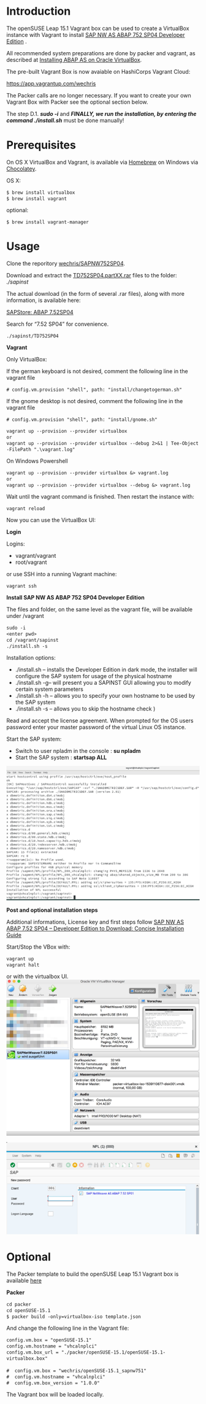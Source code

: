Introduction
============
The openSUSE Leap 15.1 Vagrant box can be used to create a VirtualBox instance with Vagrant to install [SAP NW AS ABAP 752 SP04 Developer Edition](https://blogs.sap.com/2019/07/01/as-abap-752-sp04-developer-edition-to-download/) .
 
 All recommended system preparations are done by packer and vagrant, as described at [Installing ABAP AS on Oracle VirtualBox](https://www.sap.com/documents/2019/09/32638f18-687d-0010-87a3-c30de2ffd8ff.html).

 The pre-built Vagrant Box is now avaiable on HashiCorps Vagrant Cloud:

 https://app.vagrantup.com/wechris

 The Packer calls are no longer necessary. If you want to create your own Vagrant Box with Packer see the optional section below.

 The step D.1. ***sudo -i*** and ***FINALLY, we run the installation, by entering the command ./install.sh*** must be done manually!
 
Prerequisites
=============
 
On OS X VirtualBox and Vagrant, is available via [Homebrew](http://brew.sh/) on Windows via [Chocolatey](https://chocolatey.org).

OS X: 
```
$ brew install virtualbox
$ brew install vagrant
```
optional:
```
$ brew install vagrant-manager
```
 
Usage
=====
Clone the reporitory [wechris/SAPNW752SP04](https://github.com/wechris/SAPNW752SP04). 

Download and extract the [TD752SP04.partXX.rar](https://developers.sap.com/trials-downloads.html) files to the folder: *./sapinst*

The actual download (in the form of several .rar files), along with more information, is available here:

[SAPStore: ABAP 7.52SP04](https://developers.sap.com/trials-downloads.html)

Search for “7.52 SP04” for convenience.

```
./sapinst/TD752SP04
```
 
**Vagrant**

Only VirtualBox:

If the german keyboard is not desired, comment the following line in the vagrant file
````
# config.vm.provision "shell", path: "install/changetogerman.sh"
````
If the gnome desktop is not desired, comment the following line in the vagrant file
````
# config.vm.provision "shell", path: "install/gnome.sh"
````

```
vagrant up --provision --provider virtualbox
or
vagrant up --provision --provider virtualbox --debug 2>&1 | Tee-Object -FilePath ".\vagrant.log"
```
On Windows Powershell
```
vagrant up --provision --provider virtualbox &> vagrant.log
or
vagrant up --provision --provider virtualbox --debug &> vagrant.log
```

Wait until the vagrant command is finished. Then restart the instance with:
```
vagrant reload
```

Now you can use the VirtualBox UI:

**Login**

Logins: 
- vagrant/vagrant
- root/vagrant

or use SSH into a running Vagrant machine:
```
vagrant ssh
```

**Install SAP NW AS ABAP 752 SP04 Developer Edition**

The files and folder, on the same level as the vagrant file, will be available under /vagrant
````
sudo -i
<enter pwd>
cd /vagrant/sapinst
./install.sh -s
````
Installation options:

* ./install.sh – installs the Developer Edition in dark mode, the installer will configure the SAP system for usage of the physical hostname
* ./install.sh -g– will present you a SAPINST GUI allowing you to modify certain system parameters
* ./install.sh -h <own hostname>– allows you to specify your own hostname to be used by the SAP system
* ./install.sh -s – allows you to skip the hostname check )

Read and accept the license agreement.
When prompted for the OS users password enter your master password of the virtual Linux OS instance.

Start the SAP system:
- Switch to user npladm in the console : **su npladm**
- Start the SAP system : **startsap ALL**

![SAPNetWeaver7_52SP04__Running](./img/SAPNetWeaver7_52SP04__Running.jpg)

**Post and optional installation steps**

Additional informations, License key and first steps follow [SAP NW AS ABAP 7.52 SP04 – Developer Edition to Download: Concise Installation Guide](https://blogs.sap.com/2019/10/01/as-abap-7.52-sp04-developer-edition-concise-installation-guide/)

Start/Stop the VBox with:
````
vagrant up
vagrant halt
````
or with the virtualbox UI.
![Oracle_VM_VirtualBox_Manager](./img/Oracle_VM_VirtualBox_Manager.jpg)

![SAGUI](./img/sapgui.jpg)

Optional
=====

The Packer template to build the openSUSE Leap 15.1 Vagrant box is available [here](https://github.com/wechris/SAPNW752SP01/tree/master/packer/openSUSE-15.1)

**Packer** 
```
cd packer
cd openSUSE-15.1
$ packer build -only=virtualbox-iso template.json
```

And change the following line in the Vagrant file:
```
config.vm.box = "openSUSE-15.1"
config.vm.hostname = "vhcalnplci"
config.vm.box_url = "./packer/openSUSE-15.1/openSUSE-15.1-virtualbox.box"

#  config.vm.box = "wechris/openSUSE-15.1_sapnw751"
#  config.vm.hostname = "vhcalnplci"
#  config.vm.box_version = "1.0.0"
```
The Vagrant box will be loaded locally.